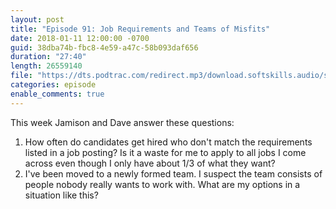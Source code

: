 ```yaml
---
layout: post
title: "Episode 91: Job Requirements and Teams of Misfits"
date: 2018-01-11 12:00:00 -0700
guid: 38dba74b-fbc8-4e59-a47c-58b093daf656
duration: "27:40"
length: 26559140
file: "https://dts.podtrac.com/redirect.mp3/download.softskills.audio/sse-091.mp3"
categories: episode
enable_comments: true
---
```


This week Jamison and Dave answer these questions:

1. How often do candidates get hired who don't match the requirements listed in a job posting? Is it a waste for me to apply to all jobs I come across even though I only have about 1/3 of what they want?
2. I've been moved to a newly formed team. I suspect the team consists of people nobody really wants to work with. What are my options in a situation like this?


